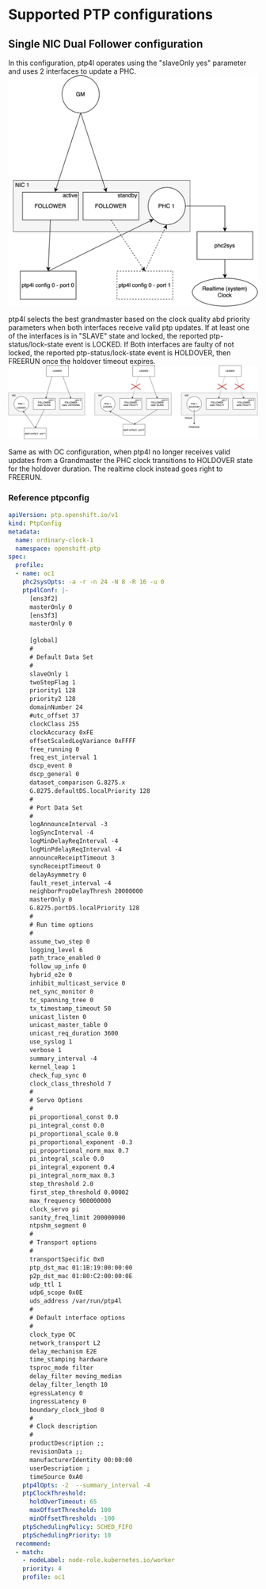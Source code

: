 # Supported PTP configurations
## Single NIC Dual Follower configuration
In this configuration, ptp4l operates using the "slaveOnly yes" parameter and uses 2 interfaces to update a PHC. 
![dual-follower-overview](dual-follower-overview.svg)

ptp4l selects the best grandmaster based on the clock quality abd priority parameters when both interfaces receive valid ptp updates. If at least one of the interfaces is in "SLAVE" state and locked, the reported ptp-status/lock-state event is LOCKED. If Both interfaces are faulty of not locked, the reported ptp-status/lock-state event is HOLDOVER, then FREERUN once the holdover timeout expires.
![dual-follower](dual-follower.svg)

Same as with OC configuration, when ptp4l no longer receives valid updates from a Grandmaster the PHC clock transitions to HOLDOVER state for the holdover duration. The realtime clock instead goes right to FREERUN.

### Reference ptpconfig

```yaml
apiVersion: ptp.openshift.io/v1
kind: PtpConfig
metadata:
  name: ordinary-clock-1
  namespace: openshift-ptp
spec:
  profile:
  - name: oc1
    phc2sysOpts: -a -r -n 24 -N 8 -R 16 -u 0
    ptp4lConf: |-
      [ens3f2]
      masterOnly 0
      [ens3f3]
      masterOnly 0

      [global]
      #
      # Default Data Set
      #
      slaveOnly 1
      twoStepFlag 1
      priority1 128
      priority2 128
      domainNumber 24
      #utc_offset 37
      clockClass 255
      clockAccuracy 0xFE
      offsetScaledLogVariance 0xFFFF
      free_running 0
      freq_est_interval 1
      dscp_event 0
      dscp_general 0
      dataset_comparison G.8275.x
      G.8275.defaultDS.localPriority 128
      #
      # Port Data Set
      #
      logAnnounceInterval -3
      logSyncInterval -4
      logMinDelayReqInterval -4
      logMinPdelayReqInterval -4
      announceReceiptTimeout 3
      syncReceiptTimeout 0
      delayAsymmetry 0
      fault_reset_interval -4
      neighborPropDelayThresh 20000000
      masterOnly 0
      G.8275.portDS.localPriority 128
      #
      # Run time options
      #
      assume_two_step 0
      logging_level 6
      path_trace_enabled 0
      follow_up_info 0
      hybrid_e2e 0
      inhibit_multicast_service 0
      net_sync_monitor 0
      tc_spanning_tree 0
      tx_timestamp_timeout 50
      unicast_listen 0
      unicast_master_table 0
      unicast_req_duration 3600
      use_syslog 1
      verbose 1
      summary_interval -4
      kernel_leap 1
      check_fup_sync 0
      clock_class_threshold 7
      #
      # Servo Options
      #
      pi_proportional_const 0.0
      pi_integral_const 0.0
      pi_proportional_scale 0.0
      pi_proportional_exponent -0.3
      pi_proportional_norm_max 0.7
      pi_integral_scale 0.0
      pi_integral_exponent 0.4
      pi_integral_norm_max 0.3
      step_threshold 2.0
      first_step_threshold 0.00002
      max_frequency 900000000
      clock_servo pi
      sanity_freq_limit 200000000
      ntpshm_segment 0
      #
      # Transport options
      #
      transportSpecific 0x0
      ptp_dst_mac 01:1B:19:00:00:00
      p2p_dst_mac 01:80:C2:00:00:0E
      udp_ttl 1
      udp6_scope 0x0E
      uds_address /var/run/ptp4l
      #
      # Default interface options
      #
      clock_type OC
      network_transport L2
      delay_mechanism E2E
      time_stamping hardware
      tsproc_mode filter
      delay_filter moving_median
      delay_filter_length 10
      egressLatency 0
      ingressLatency 0
      boundary_clock_jbod 0
      #
      # Clock description
      #
      productDescription ;;
      revisionData ;;
      manufacturerIdentity 00:00:00
      userDescription ;
      timeSource 0xA0
    ptp4lOpts: -2  --summary_interval -4
    ptpClockThreshold:
      holdOverTimeout: 65
      maxOffsetThreshold: 100
      minOffsetThreshold: -100
    ptpSchedulingPolicy: SCHED_FIFO
    ptpSchedulingPriority: 10
  recommend:
  - match:
    - nodeLabel: node-role.kubernetes.io/worker
    priority: 4
    profile: oc1
```